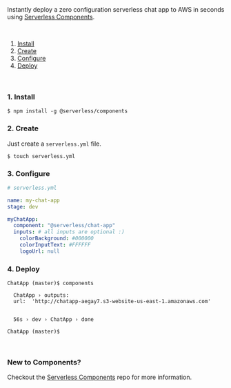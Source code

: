 &nbsp;

Instantly deploy a zero configuration serverless chat app to AWS in seconds using [Serverless Components](https://github.com/serverless/components).

&nbsp;

1. [Install](#1-install)
2. [Create](#2-create)
3. [Configure](#3-configure)
4. [Deploy](#4-deploy)

&nbsp;


### 1. Install

```
$ npm install -g @serverless/components
```

### 2. Create

Just create a `serverless.yml` file.

```console
$ touch serverless.yml
```

### 3. Configure

```yml
# serverless.yml

name: my-chat-app
stage: dev

myChatApp:
  component: "@serverless/chat-app"
  inputs: # all inputs are optional :)
    colorBackground: #000000
    colorInputText: #FFFFFF
    logoUrl: null
```

### 4. Deploy

```
ChatApp (master)$ components

  ChatApp › outputs:
  url:  'http://chatapp-aegay7.s3-website-us-east-1.amazonaws.com'


  56s › dev › ChatApp › done

ChatApp (master)$
```

&nbsp;

### New to Components?

Checkout the [Serverless Components](https://github.com/serverless/components) repo for more information.
